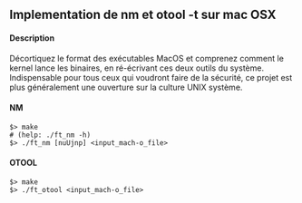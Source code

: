 ## Implementation de nm et otool -t sur mac OSX

#### Description
Décortiquez le format des exécutables MacOS et comprenez comment le kernel lance les binaires, en ré-écrivant ces deux outils du système. Indispensable pour tous ceux qui voudront faire de la sécurité, ce projet est plus généralement une ouverture sur la culture UNIX système.

#### NM
```shell
$> make
# (help: ./ft_nm -h)
$> ./ft_nm [nuUjnp] <input_mach-o_file>
```

#### OTOOL
```shell
$> make
$> ./ft_otool <input_mach-o_file>
```
